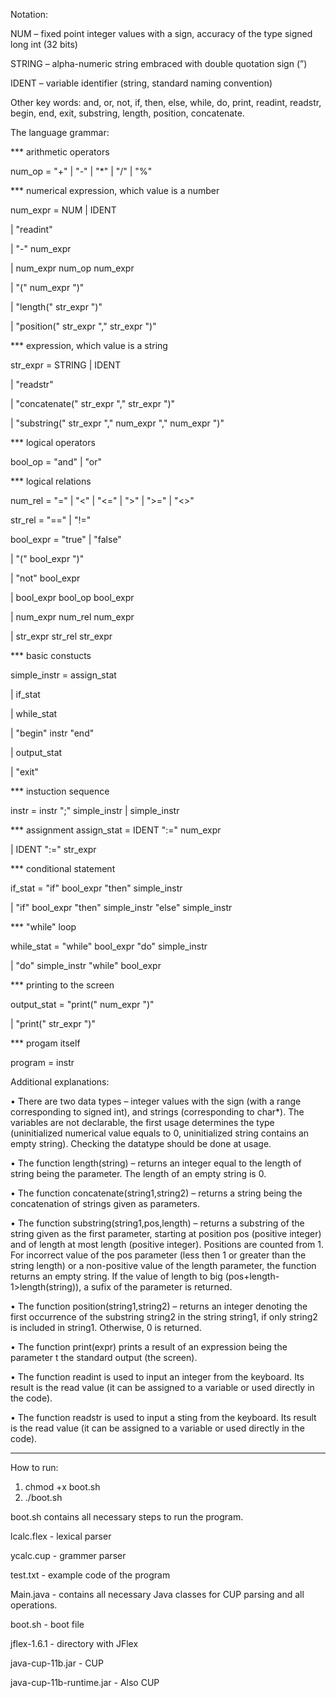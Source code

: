Notation:

NUM – fixed point integer values with a sign, accuracy of the type signed long int (32 bits)

STRING – alpha-numeric string embraced with double quotation sign (”)

IDENT – variable identifier (string, standard naming convention)

Other key words: and, or, not, if, then, else, while, do, print, readint, readstr,
begin, end, exit, substring, length, position, concatenate.



The language grammar:


*** arithmetic operators

num_op = "+" | "-" | "*" | "/" | "%"


*** numerical expression, which value is a number

num_expr = NUM | IDENT

| "readint"

| "-" num_expr

| num_expr num_op num_expr

| "(" num_expr ")"

| "length(" str_expr ")"

| "position(" str_expr "," str_expr ")"



*** expression, which value is a string

str_expr = STRING | IDENT

| "readstr"

| "concatenate(" str_expr "," str_expr ")"

| "substring(" str_expr "," num_expr "," num_expr ")"



*** logical operators

bool_op = "and" | "or"


*** logical relations

num_rel = "=" | "<" | "<=" | ">" | ">=" | "<>"


str_rel = "==" | "!="


bool_expr = "true" | "false"

| "(" bool_expr ")"

| "not" bool_expr

| bool_expr bool_op bool_expr

| num_expr num_rel num_expr

| str_expr str_rel str_expr


*** basic constucts

simple_instr = assign_stat

| if_stat

| while_stat

| "begin" instr "end"

| output_stat

| "exit"



*** instuction sequence

instr = instr ";" simple_instr | simple_instr


*** assignment
assign_stat = IDENT ":=" num_expr

| IDENT ":=" str_expr



*** conditional statement

if_stat = "if" bool_expr "then" simple_instr

| "if" bool_expr "then" simple_instr "else" simple_instr


*** "while" loop

while_stat = "while" bool_expr "do" simple_instr

| "do" simple_instr "while" bool_expr


*** printing to the screen

output_stat = "print(" num_expr ")"

| "print(" str_expr ")"


*** progam itself

program = instr




Additional explanations:


• There are two data types – integer values with the sign (with a range corresponding to
signed int), and strings (corresponding to char*). The variables are not declarable,
the first usage determines the type (uninitialized numerical value equals to 0, uninitialized
string contains an empty string). Checking the datatype should be done at usage.

• The function length(string) – returns an integer equal to the length of string being the
parameter. The length of an empty string is 0.

• The function concatenate(string1,string2) – returns a string being the
concatenation of strings given as parameters.

• The function substring(string1,pos,length) – returns a substring of the string
given as the first parameter, starting at position pos (positive integer) and of length at most
length (positive integer). Positions are counted from 1. For incorrect value of the pos
parameter (less then 1 or greater than the string length) or a non-positive value of the
length parameter, the function returns an empty string. If the value of length to big
(pos+length-1>length(string)), a sufix of the parameter is returned.

• The function position(string1,string2) – returns an integer denoting the first
occurrence of the substring string2 in the string string1, if only string2 is included
in string1. Otherwise, 0 is returned.

• The function print(expr) prints a result of an expression being the parameter t the
standard output (the screen).

• The function readint is used to input an integer from the keyboard. Its result is the read
value (it can be assigned to a variable or used directly in the code).

• The function readstr is used to input a sting from the keyboard. Its result is the read
value (it can be assigned to a variable or used directly in the code).


------

How to run: 


1. chmod +x boot.sh
2. ./boot.sh


boot.sh contains all necessary steps to run the program.


lcalc.flex - lexical parser

ycalc.cup - grammer parser

test.txt - example code of the program

Main.java - contains all necessary Java classes for CUP parsing and all operations.

boot.sh - boot file

jflex-1.6.1 - directory with JFlex

java-cup-11b.jar - CUP 

java-cup-11b-runtime.jar - Also CUP

